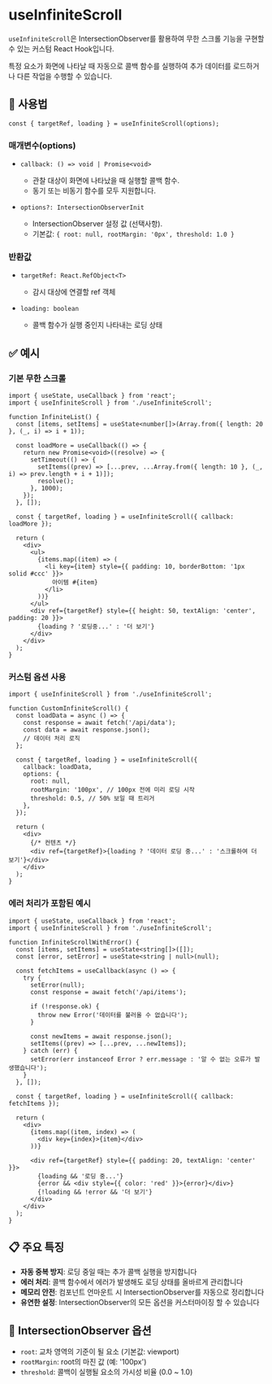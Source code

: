 # useInfiniteScroll

`useInfiniteScroll`은 IntersectionObserver를 활용하여 무한 스크롤 기능을 구현할 수 있는 커스텀 React Hook입니다.

특정 요소가 화면에 나타날 때 자동으로 콜백 함수를 실행하여 추가 데이터를 로드하거나 다른 작업을 수행할 수 있습니다.

## 🔗 사용법

```tsx
const { targetRef, loading } = useInfiniteScroll(options);
```

### 매개변수(options)

- `callback: () => void | Promise<void>`
  - 관찰 대상이 화면에 나타났을 때 실행할 콜백 함수.
  - 동기 또는 비동기 함수를 모두 지원합니다.

- `options?: IntersectionObserverInit`
  - IntersectionObserver 설정 값 (선택사항).
  - 기본값: `{ root: null, rootMargin: '0px', threshold: 1.0 }`

### 반환값

- `targetRef: React.RefObject<T>`
  - 감시 대상에 연결할 ref 객체

- `loading: boolean`
  - 콜백 함수가 실행 중인지 나타내는 로딩 상태

## ✅ 예시

### 기본 무한 스크롤

```tsx
import { useState, useCallback } from 'react';
import { useInfiniteScroll } from './useInfiniteScroll';

function InfiniteList() {
  const [items, setItems] = useState<number[]>(Array.from({ length: 20 }, (_, i) => i + 1));

  const loadMore = useCallback(() => {
    return new Promise<void>((resolve) => {
      setTimeout(() => {
        setItems((prev) => [...prev, ...Array.from({ length: 10 }, (_, i) => prev.length + i + 1)]);
        resolve();
      }, 1000);
    });
  }, []);

  const { targetRef, loading } = useInfiniteScroll({ callback: loadMore });

  return (
    <div>
      <ul>
        {items.map((item) => (
          <li key={item} style={{ padding: 10, borderBottom: '1px solid #ccc' }}>
            아이템 #{item}
          </li>
        ))}
      </ul>
      <div ref={targetRef} style={{ height: 50, textAlign: 'center', padding: 20 }}>
        {loading ? '로딩중...' : '더 보기'}
      </div>
    </div>
  );
}
```

### 커스텀 옵션 사용

```tsx
import { useInfiniteScroll } from './useInfiniteScroll';

function CustomInfiniteScroll() {
  const loadData = async () => {
    const response = await fetch('/api/data');
    const data = await response.json();
    // 데이터 처리 로직
  };

  const { targetRef, loading } = useInfiniteScroll({
    callback: loadData,
    options: {
      root: null,
      rootMargin: '100px', // 100px 전에 미리 로딩 시작
      threshold: 0.5, // 50% 보일 때 트리거
    },
  });

  return (
    <div>
      {/* 컨텐츠 */}
      <div ref={targetRef}>{loading ? '데이터 로딩 중...' : '스크롤하여 더 보기'}</div>
    </div>
  );
}
```

### 에러 처리가 포함된 예시

```tsx
import { useState, useCallback } from 'react';
import { useInfiniteScroll } from './useInfiniteScroll';

function InfiniteScrollWithError() {
  const [items, setItems] = useState<string[]>([]);
  const [error, setError] = useState<string | null>(null);

  const fetchItems = useCallback(async () => {
    try {
      setError(null);
      const response = await fetch('/api/items');

      if (!response.ok) {
        throw new Error('데이터를 불러올 수 없습니다');
      }

      const newItems = await response.json();
      setItems((prev) => [...prev, ...newItems]);
    } catch (err) {
      setError(err instanceof Error ? err.message : '알 수 없는 오류가 발생했습니다');
    }
  }, []);

  const { targetRef, loading } = useInfiniteScroll({ callback: fetchItems });

  return (
    <div>
      {items.map((item, index) => (
        <div key={index}>{item}</div>
      ))}

      <div ref={targetRef} style={{ padding: 20, textAlign: 'center' }}>
        {loading && '로딩 중...'}
        {error && <div style={{ color: 'red' }}>{error}</div>}
        {!loading && !error && '더 보기'}
      </div>
    </div>
  );
}
```

## 📋 주요 특징

- **자동 중복 방지**: 로딩 중일 때는 추가 콜백 실행을 방지합니다
- **에러 처리**: 콜백 함수에서 에러가 발생해도 로딩 상태를 올바르게 관리합니다
- **메모리 안전**: 컴포넌트 언마운트 시 IntersectionObserver를 자동으로 정리합니다
- **유연한 설정**: IntersectionObserver의 모든 옵션을 커스터마이징 할 수 있습니다

## 🎯 IntersectionObserver 옵션

- `root`: 교차 영역의 기준이 될 요소 (기본값: viewport)
- `rootMargin`: root의 마진 값 (예: '100px')
- `threshold`: 콜백이 실행될 요소의 가시성 비율 (0.0 ~ 1.0)

